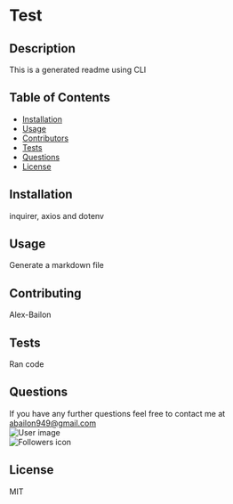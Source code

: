 
# Test

## Description

This is a generated readme using CLI

## Table of Contents

* [Installation](#installation)
* [Usage](#usage)
* [Contributors](#contributing)
* [Tests](#tests)
* [Questions](#questions)
* [License](#license)

## Installation

inquirer, axios and dotenv

## Usage

Generate a markdown file


## Contributing

Alex-Bailon

## Tests

Ran code

## Questions 

If you have any further questions feel free to contact me at abailon949@gmail.com  
![User image](https://avatars1.githubusercontent.com/u/59755671?v=4)  
![Followers icon](https://img.shields.io/github/followers/alex-bailon?style=social)
  
## License 

MIT
